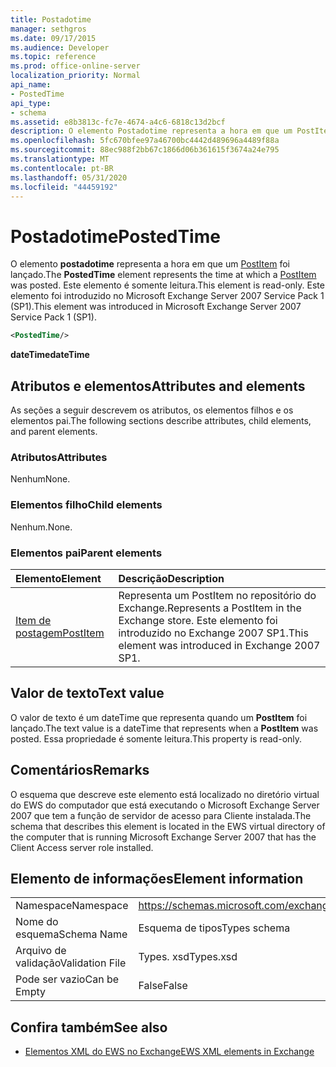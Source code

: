 ```yaml
---
title: Postadotime
manager: sethgros
ms.date: 09/17/2015
ms.audience: Developer
ms.topic: reference
ms.prod: office-online-server
localization_priority: Normal
api_name:
- PostedTime
api_type:
- schema
ms.assetid: e8b3813c-fc7e-4674-a4c6-6818c13d2bcf
description: O elemento Postadotime representa a hora em que um PostItem foi lançado. Este elemento é somente leitura. Este elemento foi introduzido no Microsoft Exchange Server 2007 Service Pack 1 (SP1).
ms.openlocfilehash: 5fc670bfee97a46700bc4442d489696a4489f88a
ms.sourcegitcommit: 88ec988f2bb67c1866d06b361615f3674a24e795
ms.translationtype: MT
ms.contentlocale: pt-BR
ms.lasthandoff: 05/31/2020
ms.locfileid: "44459192"
---
```

# <a name="postedtime"></a><span data-ttu-id="ea5dc-105">Postadotime</span><span class="sxs-lookup"><span data-stu-id="ea5dc-105">PostedTime</span></span>

<span data-ttu-id="ea5dc-106">O elemento **postadotime** representa a hora em que um [PostItem](postitem.md) foi lançado.</span><span class="sxs-lookup"><span data-stu-id="ea5dc-106">The **PostedTime** element represents the time at which a [PostItem](postitem.md) was posted.</span></span> <span data-ttu-id="ea5dc-107">Este elemento é somente leitura.</span><span class="sxs-lookup"><span data-stu-id="ea5dc-107">This element is read-only.</span></span> <span data-ttu-id="ea5dc-108">Este elemento foi introduzido no Microsoft Exchange Server 2007 Service Pack 1 (SP1).</span><span class="sxs-lookup"><span data-stu-id="ea5dc-108">This element was introduced in Microsoft Exchange Server 2007 Service Pack 1 (SP1).</span></span> 
  
```xml
<PostedTime/>
```

 <span data-ttu-id="ea5dc-109">**dateTime**</span><span class="sxs-lookup"><span data-stu-id="ea5dc-109">**dateTime**</span></span>
## <a name="attributes-and-elements"></a><span data-ttu-id="ea5dc-110">Atributos e elementos</span><span class="sxs-lookup"><span data-stu-id="ea5dc-110">Attributes and elements</span></span>

<span data-ttu-id="ea5dc-111">As seções a seguir descrevem os atributos, os elementos filhos e os elementos pai.</span><span class="sxs-lookup"><span data-stu-id="ea5dc-111">The following sections describe attributes, child elements, and parent elements.</span></span>
  
### <a name="attributes"></a><span data-ttu-id="ea5dc-112">Atributos</span><span class="sxs-lookup"><span data-stu-id="ea5dc-112">Attributes</span></span>

<span data-ttu-id="ea5dc-113">Nenhum</span><span class="sxs-lookup"><span data-stu-id="ea5dc-113">None.</span></span>
  
### <a name="child-elements"></a><span data-ttu-id="ea5dc-114">Elementos filho</span><span class="sxs-lookup"><span data-stu-id="ea5dc-114">Child elements</span></span>

<span data-ttu-id="ea5dc-115">Nenhum.</span><span class="sxs-lookup"><span data-stu-id="ea5dc-115">None.</span></span>
  
### <a name="parent-elements"></a><span data-ttu-id="ea5dc-116">Elementos pai</span><span class="sxs-lookup"><span data-stu-id="ea5dc-116">Parent elements</span></span>

|<span data-ttu-id="ea5dc-117">**Elemento**</span><span class="sxs-lookup"><span data-stu-id="ea5dc-117">**Element**</span></span>|<span data-ttu-id="ea5dc-118">**Descrição**</span><span class="sxs-lookup"><span data-stu-id="ea5dc-118">**Description**</span></span>|
|:-----|:-----|
|[<span data-ttu-id="ea5dc-119">Item de postagem</span><span class="sxs-lookup"><span data-stu-id="ea5dc-119">PostItem</span></span>](postitem.md) <br/> |<span data-ttu-id="ea5dc-120">Representa um PostItem no repositório do Exchange.</span><span class="sxs-lookup"><span data-stu-id="ea5dc-120">Represents a PostItem in the Exchange store.</span></span> <span data-ttu-id="ea5dc-121">Este elemento foi introduzido no Exchange 2007 SP1.</span><span class="sxs-lookup"><span data-stu-id="ea5dc-121">This element was introduced in Exchange 2007 SP1.</span></span>  <br/> |
   
## <a name="text-value"></a><span data-ttu-id="ea5dc-122">Valor de texto</span><span class="sxs-lookup"><span data-stu-id="ea5dc-122">Text value</span></span>

<span data-ttu-id="ea5dc-123">O valor de texto é um dateTime que representa quando um **PostItem** foi lançado.</span><span class="sxs-lookup"><span data-stu-id="ea5dc-123">The text value is a dateTime that represents when a **PostItem** was posted.</span></span> <span data-ttu-id="ea5dc-124">Essa propriedade é somente leitura.</span><span class="sxs-lookup"><span data-stu-id="ea5dc-124">This property is read-only.</span></span> 
  
## <a name="remarks"></a><span data-ttu-id="ea5dc-125">Comentários</span><span class="sxs-lookup"><span data-stu-id="ea5dc-125">Remarks</span></span>

<span data-ttu-id="ea5dc-126">O esquema que descreve este elemento está localizado no diretório virtual do EWS do computador que está executando o Microsoft Exchange Server 2007 que tem a função de servidor de acesso para Cliente instalada.</span><span class="sxs-lookup"><span data-stu-id="ea5dc-126">The schema that describes this element is located in the EWS virtual directory of the computer that is running Microsoft Exchange Server 2007 that has the Client Access server role installed.</span></span>
  
## <a name="element-information"></a><span data-ttu-id="ea5dc-127">Elemento de informações</span><span class="sxs-lookup"><span data-stu-id="ea5dc-127">Element information</span></span>

|||
|:-----|:-----|
|<span data-ttu-id="ea5dc-128">Namespace</span><span class="sxs-lookup"><span data-stu-id="ea5dc-128">Namespace</span></span>  <br/> |https://schemas.microsoft.com/exchange/services/2006/types  <br/> |
|<span data-ttu-id="ea5dc-129">Nome do esquema</span><span class="sxs-lookup"><span data-stu-id="ea5dc-129">Schema Name</span></span>  <br/> |<span data-ttu-id="ea5dc-130">Esquema de tipos</span><span class="sxs-lookup"><span data-stu-id="ea5dc-130">Types schema</span></span>  <br/> |
|<span data-ttu-id="ea5dc-131">Arquivo de validação</span><span class="sxs-lookup"><span data-stu-id="ea5dc-131">Validation File</span></span>  <br/> |<span data-ttu-id="ea5dc-132">Types. xsd</span><span class="sxs-lookup"><span data-stu-id="ea5dc-132">Types.xsd</span></span>  <br/> |
|<span data-ttu-id="ea5dc-133">Pode ser vazio</span><span class="sxs-lookup"><span data-stu-id="ea5dc-133">Can be Empty</span></span>  <br/> |<span data-ttu-id="ea5dc-134">False</span><span class="sxs-lookup"><span data-stu-id="ea5dc-134">False</span></span>  <br/> |
   
## <a name="see-also"></a><span data-ttu-id="ea5dc-135">Confira também</span><span class="sxs-lookup"><span data-stu-id="ea5dc-135">See also</span></span>



- [<span data-ttu-id="ea5dc-136">Elementos XML do EWS no Exchange</span><span class="sxs-lookup"><span data-stu-id="ea5dc-136">EWS XML elements in Exchange</span></span>](ews-xml-elements-in-exchange.md)

